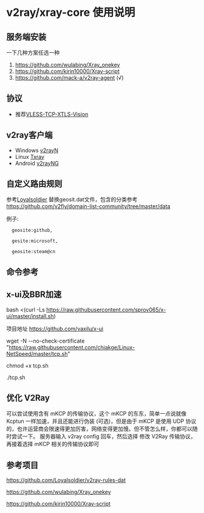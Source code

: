 # v2ray/xray-core 使用说明 

## 服务端安装
一下几种方案任选一种

1. https://github.com/wulabing/Xray_onekey
2. https://github.com/kirin10000/Xray-script
3. https://github.com/mack-a/v2ray-agent  (√)
## 协议
- 推荐[VLESS-TCP-XTLS-Vision](./VLESS-TCP-XTLS-Vision.md)
## v2ray客户端
- Windows
      [v2rayN](https://github.com/2dust/v2rayN)
- Linux
      [Txray](https://github.com/hsernos/Txray)
- Android
      [v2rayNG](https://github.com/2dust/v2rayNG)

## 自定义路由规则
参考[Loyalsoldier](https://github.com/Loyalsoldier/v2ray-rules-dat)
替换geosit.dat文件，包含的分类参考 https://github.com/v2fly/domain-list-community/tree/master/data 

例子: 

      geosite:github,
      
      gesite:microsoft,
      
      geosite:steam@cn
## 命令参考

## x-ui及BBR加速

bash <(curl -Ls https://raw.githubusercontent.com/sprov065/x-ui/master/install.sh)

项目地址  https://github.com/vaxilu/x-ui

wget -N --no-check-certificate "https://raw.githubusercontent.com/chiakge/Linux-NetSpeed/master/tcp.sh"

chmod +x tcp.sh

./tcp.sh

## 优化 V2Ray
可以尝试使用含有 mKCP 的传输协议，这个 mKCP 的东东，简单一点说就像 Kcptun 一样加速，并且还能进行伪装 (可选)，但是由于 mKCP 是使用 UDP 协议的，也许运营商会限速得更加厉害，网络变得更加慢。但不管怎么样，你都可以随时尝试一下。
服务器输入 v2ray config 回车，然后选择 修改 V2Ray 传输协议，再接着选择 mKCP 相关的传输协议即可


## 参考项目
https://github.com/Loyalsoldier/v2ray-rules-dat

https://github.com/wulabing/Xray_onekey

https://github.com/kirin10000/Xray-script
